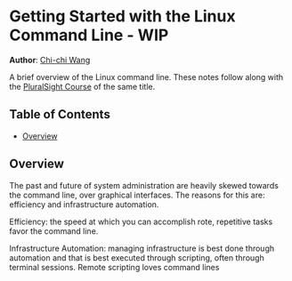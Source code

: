 # Getting Started with the Linux Command Line - WIP
**Author**: [Chi-chi Wang](https://github.com/chichiwang)

A brief overview of the Linux command line. These notes follow along with the [PluralSight Course](https://www.pluralsight.com/courses/getting-started-linux-command-line) of the same title.

## Table of Contents
* [Overview](#overview)

## Overview
The past and future of system administration are heavily skewed towards the command line, over graphical interfaces. The reasons for this are: efficiency and infrastructure automation.

Efficiency: the speed at which you can accomplish rote, repetitive tasks favor the command line.

Infrastructure Automation: managing infrastructure is best done through automation and that is best executed through scripting, often through terminal sessions. Remote scripting loves command lines
